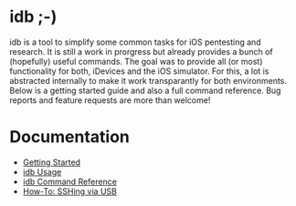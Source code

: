 # idb  ;-)

idb is a tool to simplify some common tasks for iOS pentesting and research.
It is still a work in prorgress but already provides a bunch of (hopefully) useful commands. The goal was to provide all
 (or most)  functionality for both, iDevices and the iOS simulator. For this, a lot is abstracted internally
   to make it work transparantly for both environments. Below is a getting started guide and also a full command
   reference. Bug reports and feature requests are more than welcome!



# Documentation

* [Getting Started](http://github.chi.matasano.com/daniel/idb/blob/master/doc/idb_command_reference.md)
* [idb Usage](http://github.chi.matasano.com/daniel/idb/blob/master/doc/idb_usage.md)
* [idb Command Reference](http://github.chi.matasano.com/daniel/idb/blob/master/doc/idb_command_reference.md)
* [How-To: SSHing via USB](http://github.chi.matasano.com/daniel/idb/blob/master/doc/usb_ssh.md)

